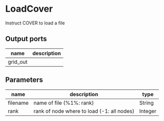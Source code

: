 
# LoadCover
Instruct COVER to load a file



## Output ports
|name|description|
|-|-|
|grid_out||


## Parameters
|name|description|type|
|-|-|-|
|filename|name of file (%1%: rank)|String|
|rank|rank of node where to load (-1: all nodes)|Integer|
